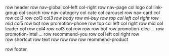 row header
    row nav-global
        col-left
        col-right
    row nav-page
        col logo
        col link-group
        col search
    row nav-category
        col cate
        col carousel
    row nav-card
        col
            row
                col*3
            row
                col*3
        col*3
row body
    row mi-buy
        row top
            col left
            col right
        row mid
            col*5
        row bot
    row promotion-phone
        row top
            col left
            col right
        row mid
            col leader
            col 
                row
                    col*4
                row
                    col*3
                    col
                        row
                        row
        row bot
    row promotion-elec
        ...
    row promotion-intel
        ... 
    row recommend-you
        row 
            col left
            col right
        row    
            row shortcut
            row text
                row
                row
                row
    row reommend-product
                    
row footer